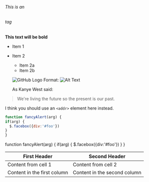 ###### This is an <h6> tag
  **This text will be bold**
  * Item 1
* Item 2
  * Item 2a
  * Item 2b
  
  ![GitHub Logo](/images/logo.png)
Format: ![Alt Text](url)
  
  As Kanye West said:

> We're living the future so
> the present is our past.
  
  I think you should use an
`<addr>` element here instead.
  
  ```javascript
function fancyAlert(arg) {
  if(arg) {
    $.facebox({div:'#foo'})
  }
}
```
  
  function fancyAlert(arg) {
      if(arg) {
        $.facebox({div:'#foo'})
      }
    }

  First Header | Second Header
------------ | -------------
Content from cell 1 | Content from cell 2
Content in the first column | Content in the second column
